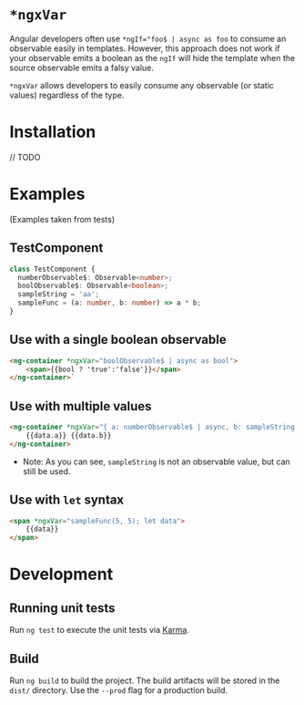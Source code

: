 # `*ngxVar`

Angular developers often use `*ngIf="foo$ | async as foo` to consume an observable easily in templates. However, this approach does not work if your observable emits a boolean as the `ngIf` will hide the template when the source observable emits a falsy value.

`*ngxVar` allows developers to easily consume any observable (or static values) regardless of the type.

# Installation
// TODO

# Examples
(Examples taken from tests)

## TestComponent

```ts
class TestComponent {
  numberObservable$: Observable<number>;
  boolObservable$: Observable<boolean>;
  sampleString = 'aa';
  sampleFunc = (a: number, b: number) => a * b;
}
```

## Use with a single boolean observable 

```html
<ng-container *ngxVar="boolObservable$ | async as bool">
    <span>{{bool ? 'true':'false'}}</span>
</ng-container>`
```

## Use with multiple values

```html
<ng-container *ngxVar="{ a: numberObservable$ | async, b: sampleString } as data">
    {{data.a}} {{data.b}}
</ng-container>
```
* Note: As you can see, `sampleString` is not an observable value, but can still be used.

## Use with `let` syntax

```html
<span *ngxVar="sampleFunc(5, 5); let data">
    {{data}}
</span>
```

# Development

## Running unit tests

Run `ng test` to execute the unit tests via [Karma](https://karma-runner.github.io).

## Build

Run `ng build` to build the project. The build artifacts will be stored in the `dist/` directory. Use the `--prod` flag for a production build.